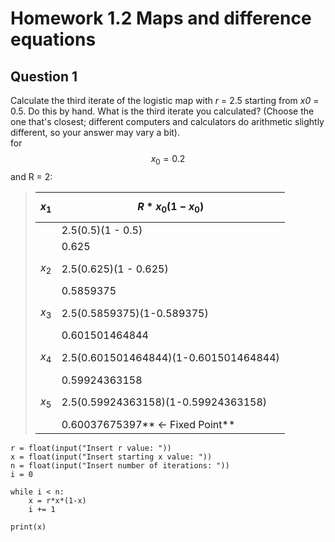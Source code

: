 # Homework 1.2 Maps and difference equations

## Question 1

Calculate the third iterate of the logistic map with _r_ = 2.5 starting from _x0_ = 0.5.  Do this by hand.  What is the third iterate you calculated?  \(Choose the one that's closest; different computers and calculators do arithmetic slightly different, so your answer may vary a bit\).  
for $$x_{0}=0.2$$ and R = 2:

> | $$x_{1}$$ | $$R*x_{0}(1-x_{0})$$ |
> | :--- | :--- |
> |  | 2.5\(0.5\)\(1 - 0.5\) |
> |  | 0.625 |
> | $$x_{2}$$ | 2.5\(0.625\)\(1 - 0.625\) |
> |  | 0.5859375 |
> | $$x_{3}$$ | 2.5\(0.5859375\)\(1-0.589375\) |
> |  | 0.601501464844 |
> | $$x_{4}$$ | 2.5\(0.601501464844\)\(1-0.601501464844\) |
> |  | 0.59924363158 |
> | $$x_{5}$$ | 2.5\(0.59924363158\)\(1-0.59924363158\) |
> |  | 0.60037675397**       &lt;- Fixed Point** |

```
r = float(input("Insert r value: "))
x = float(input("Insert starting x value: "))
n = float(input("Insert number of iterations: "))
i = 0

while i < n:
	x = r*x*(1-x)
	i += 1

print(x)

```



